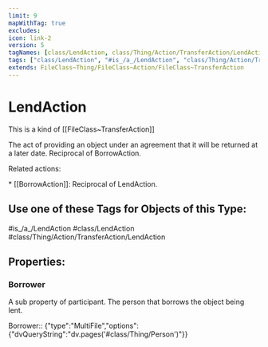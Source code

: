 ```yaml
---
limit: 9
mapWithTag: true
excludes:
icon: link-2
version: 5
tagNames: [class/LendAction, class/Thing/Action/TransferAction/LendAction, schema-org/LendAction]
tags: ["class/LendAction", "#is_/a_/LendAction", "class/Thing/Action/TransferAction/LendAction"]
extends: FileClass~Thing/FileClass~Action/FileClass~TransferAction
---
```


# LendAction
This is a kind of [[FileClass~TransferAction]]

The act of providing an object under an agreement that it will be returned at a later date. Reciprocal of BorrowAction.

Related actions:

\* [[BorrowAction]]: Reciprocal of LendAction.


## Use one of these Tags for Objects of this Type:

#is_/a_/LendAction
#class/LendAction
#class/Thing/Action/TransferAction/LendAction

## Properties:

### Borrower
A sub property of participant. The person that borrows the object being lent.

Borrower:: {"type":"MultiFile","options":{"dvQueryString":"dv.pages('#class/Thing/Person')"}}


